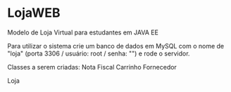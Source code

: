 # LojaWEB
Modelo de Loja Virtual para estudantes em JAVA EE

Para utilizar o sistema  crie um banco de dados em MySQL com o nome de "loja" (porta 3306 / usuário: root / senha: "") e rode o servidor.

Classes a serem criadas:
Nota Fiscal
Carrinho
Fornecedor

Loja
